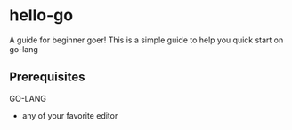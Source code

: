 # hello-go

A guide for beginner goer!
This is a simple guide to help you quick start on go-lang

## Prerequisites
GO-LANG

* any of your favorite editor 




